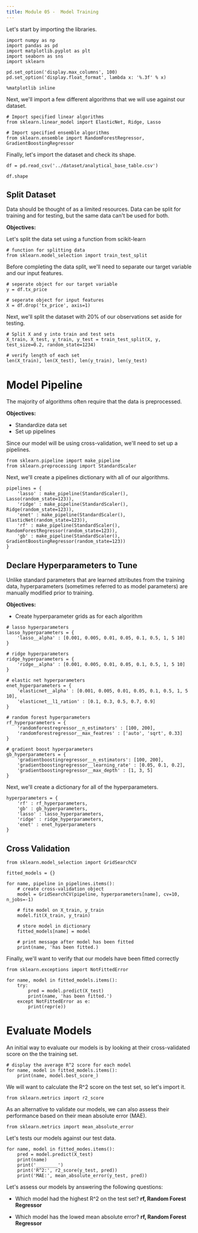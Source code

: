 ```yaml
---
title: Module 05 -  Model Training
---
```


Let's start by importing the libraries. 

```code
import numpy as np
import pandas as pd
import matplotlib.pyplot as plt
import seaborn as sns
import sklearn

pd.set_option('display.max_columns', 100)
pd.set_option('display.float_format', lambda x: '%.3f' % x)

%matplotlib inline
```

Next, we'll import a few different algorithms that we will use against our dataset. 

```code
# Import specified linear algorithms
from sklearn.linear_model import ElasticNet, Ridge, Lasso

# Import specified ensemble algorithms 
from sklearn.ensemble import RandomForestRegressor, GradientBoostingRegressor
```

Finally, let's import the dataset and check its shape.

```code
df = pd.read_csv('../dataset/analytical_base_table.csv')

df.shape
```

## Split Dataset

Data should be thought of as a limited resources. Data can be split for training and for testing, but the same data can't be used for both.

**Objectives:**

Let's split the data set using a function from scikit-learn

```code
# function for splitting data
from sklearn.model_selection import train_test_split
```

Before completing the data split, we'll need to separate our target variable and our input features. 

```code
# seperate object for our target variable
y = df.tx_price

# seperate object for input features
X = df.drop('tx_price', axis=1)
```

Next, we'll split the dataset with 20% of our observations set aside for testing. 

```code
# Split X and y into train and test sets
X_train, X_test, y_train, y_test = train_test_split(X, y, test_size=0.2, random_state=1234)

# verify length of each set
len(X_train), len(X_test), len(y_train), len(y_test)
```

# Model Pipeline

The majority of algorithms often require that the data is preprocessed. 

**Objectives:**

* Standardize data set
* Set up pipelines

Since our model will be using cross-validation, we'll need to set up a pipelines. 

```code
from sklearn.pipeline import make_pipeline
from sklearn.preprocessing import StandardScaler
```

Next, we'll create a pipelines dictionary with all of our algorithms. 

```code
pipelines = {
    'lasso' : make_pipeline(StandardScaler(), Lasso(random_state=123)),
    'ridge' : make_pipeline(StandardScaler(), Ridge(random_state=123)),
    'enet' : make_pipeline(StandardScaler(), ElasticNet(random_state=123)),
    'rf' : make_pipeline(StandardScaler(), RandomForestRegressor(random_state=123)),
    'gb' : make_pipeline(StandardScaler(), GradientBoostingRegressor(random_state=123))
}
```

## Declare Hyperparameters to Tune

Unlike standard parameters that are learned attributes from the training data, hyperparameters (sometimes referred to as model parameters) are manually modified prior to training. 

**Objectives:**

* Create hyperparameter grids as for each algorithm 

```code
# lasso hyperparameters
lasso_hyperparameters = {
    'lasso__alpha' : [0.001, 0.005, 0.01, 0.05, 0.1, 0.5, 1, 5 10]
}   

# ridge hyperparameters
ridge_hyperparameters = {
    'ridge__alpha' : [0.001, 0.005, 0.01, 0.05, 0.1, 0.5, 1, 5 10]
}

# elastic net hyperparameters
enet_hyperparameters = {
    'elasticnet__alpha' : [0.001, 0.005, 0.01, 0.05, 0.1, 0.5, 1, 5 10],
    'elasticnet__l1_ration' : [0.1, 0.3, 0.5, 0.7, 0.9]
}

# random forest hyperparameters
rf_hyperparameters = {
    'randomforestregressor__n_estimators' : [100, 200],
    'randomforestregressor__max_featres' : ['auto', 'sqrt', 0.33]
}

# gradient boost hyperparameters
gb_hyperparameters = {
    'gradientboostingregressor__n_estimators': [100, 200],
    'gradientboostingregressor__learning_rate' : [0.05, 0.1, 0.2],
    'gradientboostingregressor__max_depth' : [1, 3, 5]
}

```

Next, we'll create a dictionary for all of the hyperparameters. 

```code
hyperparameters = {
    'rf' : rf_hyperparameters, 
    'gb' : gb_hyperparameters,
    'lasso' : lasso_hyperparameters,
    'ridge' : ridge_hyperparameters,
    'enet' : enet_hyperparameters
}
```

## Cross Validation 


```code
from sklearn.model_selection import GridSearchCV
```

```code
fitted_models = {}

for name, pipeline in pipelines.items():
    # create cross-validation object 
    model = GridSearchCV(pipeline, hyperparameters[name], cv=10, n_jobs=-1)

    # fite model on X_train, y_train
    model.fit(X_train, y_train)

    # store model in dictionary
    fitted_models[name] = model

    # print message after model has been fitted
    print(name, 'has been fitted.)
```

Finally, we'll want to verify that our models have been fitted correctly

```code
from sklearn.exceptions import NotFittedError

for name, model in fitted_models.items():
    try:
        pred = model.predict(X_test)
        print(name, 'has been fitted.')
    except NotFittedError as e:
        print(repr(e))
```

# Evaluate Models

An initial way to evaluate our models is by looking at their cross-validated score on the the training set. 

```code
# display the average R^2 score for each model
for name, model in fitted_models.items():
    print(name, model.best_score_)
```

We will want to calculate the R^2 score on the test set, so let's import it. 

```code
from sklearn.metrics import r2_score
```

As an alternative to validate our models, we can also assess their performance based on their mean absolute error (MAE).

```code
from sklearn.metrics import mean_absolute_error
```

Let's tests our models against our test data. 

```code
for name, model in fitted_modes.items():
    pred = model.predict(X_test)
    print(name)
    print('________')
    print('R^2:', r2_score(y_test, pred))
    print('MAE:', mean_absolute_error(y_test, pred))
```

Let's assess our models by answering the following questions:

* Which model had the highest R^2 on the test set?
    __rf, Random Forest Regressor__

* Which model has the lowed mean absolute error?
    __rf, Random Forest Regressor__


